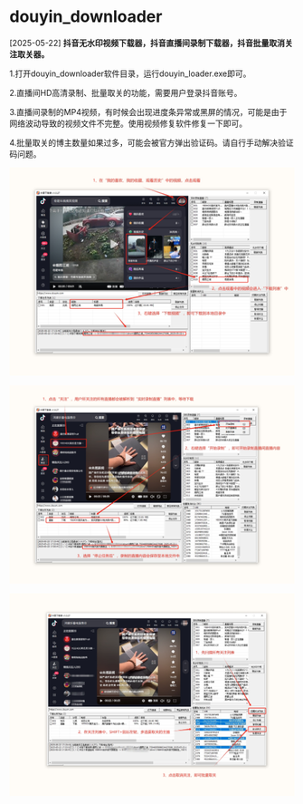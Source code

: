 # douyin_downloader
[2025-05-22] **抖音无水印视频下载器，抖音直播间录制下载器，抖音批量取消关注取关器。**

1.打开douyin_downloader软件目录，运行douyin_loader.exe即可。

2.直播间HD高清录制、批量取关的功能，需要用户登录抖音账号。

3.直播间录制的MP4视频，有时候会出现进度条异常或黑屏的情况，可能是由于网络波动导致的视频文件不完整。使用视频修复软件修复一下即可。

4.批量取关的博主数量如果过多，可能会被官方弹出验证码。请自行手动解决验证码问题。

![下载无水印视频](使用教程/1.下载无水印视频.png "下载无水印视频")


![录制直播间视频](使用教程/2.录制直播间视频.png "录制直播间视频")


![批量取消关注](使用教程/3.批量取消关注.png "批量取消关注")


